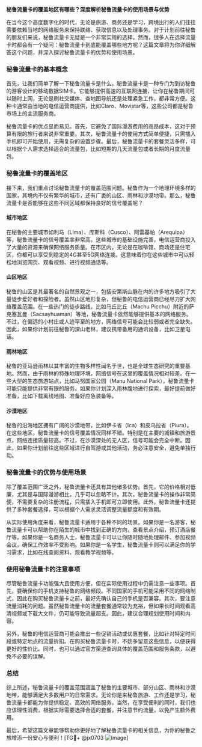 **秘鲁流量卡的覆盖地区有哪些？深度解析秘鲁流量卡的使用场景与优势**

在当今这个高度数字化的时代，无论是旅游、商务还是学习，跨境出行的人们往往需要依赖当地的网络服务来保持联络、获取信息以及处理事务。对于计划前往秘鲁的朋友们来说，秘鲁流量卡无疑是一个非常实用的选择。然而，很多人在选择流量卡时都会有一个疑问：秘鲁流量卡到底能覆盖哪些地方呢？这篇文章将为你详细解答这个问题，并深入探讨秘鲁流量卡的优势和使用场景。

### 秘鲁流量卡的基本概念

首先，让我们简单了解一下秘鲁流量卡是什么。秘鲁流量卡是一种专门为到访秘鲁的游客设计的移动数据SIM卡。它能够提供高速的互联网连接，让你在秘鲁期间可以随时上网，无论是刷社交媒体、查地图导航还是处理紧急工作，都非常方便。这种卡通常由当地的电信运营商提供，比如Claro、Movistar等，这些公司都是秘鲁市场上的主流服务商。

秘鲁流量卡的优点显而易见。首先，它避免了国际漫游费用的高昂成本，这对于预算有限的旅行者来说非常重要。其次，秘鲁流量卡的使用方式简单便捷，只需插入手机即可开始使用，无需复杂的设置步骤。最后，秘鲁流量卡的套餐灵活多样，可以根据个人需求选择适合的流量包，比如短期的几天流量包或者长期的月度流量包。

### 秘鲁流量卡的覆盖地区

接下来，我们重点讨论秘鲁流量卡的覆盖范围问题。秘鲁作为一个地理环境多样的国家，其境内不仅有繁华的城市，还有广袤的山区、雨林和沙漠地带。那么，秘鲁流量卡是否能够在这些不同区域都保持良好的信号覆盖呢？

#### 城市地区

在秘鲁的主要城市如利马（Lima）、库斯科（Cusco）、阿雷基帕（Arequipa）等，秘鲁流量卡的信号覆盖率非常高。这些城市的基础设施完善，电信运营商投入了大量的资源来确保网络服务质量。在市区内，无论是在咖啡馆、商场还是住宅区，你都可以享受到稳定的4G甚至5G网络连接。这意味着你在这些城市中可以轻松地浏览网页、观看视频、进行视频通话等。

#### 山区地区

秘鲁的山区是其最著名的自然景观之一，包括安第斯山脉在内的许多地方吸引了大量徒步爱好者和探险者。虽然山区地形复杂，但秘鲁的电信运营商已经尽力扩大网络覆盖范围。在一些热门的徒步路线，比如马丘比丘（Machu Picchu）附近的萨克塞瓦曼（Sacsayhuaman）等地，秘鲁流量卡依然能够提供基本的网络服务。不过，在偏远的小村庄或人迹罕至的地方，网络信号可能会比较弱或者完全缺失。因此，如果你计划前往秘鲁的深山老林，建议携带备用的通讯设备，比如卫星电话。

#### 雨林地区

秘鲁的亚马逊雨林以其丰富的生物多样性闻名于世，也是全球生态研究的重要基地。然而，由于雨林的特殊地理环境，网络信号在这里的覆盖情况相对较差。在一些大型的生态旅游站点，比如马努国家公园（Manu National Park），秘鲁流量卡可能只能提供非常有限的服务。如果你计划深入雨林腹地进行探索，最好提前做好准备，比如下载离线地图、准备好应急装备等。

#### 沙漠地区

秘鲁的沿海地区拥有广阔的沙漠地带，比如伊卡省（Ica）和皮乌拉省（Piura）。在这些地区，秘鲁流量卡的信号覆盖情况同样不错。特别是在主要的城镇和旅游景点，网络连接质量较高。不过，在沙漠深处的无人区，信号可能会完全中断。因此，如果你计划前往这些区域进行自驾游或其他活动，务必注意安全，避免单独行动。

### 秘鲁流量卡的优势与使用场景

除了覆盖范围广泛之外，秘鲁流量卡还具有其他诸多优势。首先，它的价格相对低廉，尤其是与国际漫游相比，几乎可以忽略不计。其次，秘鲁流量卡的操作非常简便，不需要复杂的注册流程，只需插入手机即可立即使用。此外，秘鲁流量卡还提供了多种套餐选择，可以根据个人需求灵活调整流量额度和有效期。

从实际使用角度来看，秘鲁流量卡适用于各种不同的场景。如果你是一名游客，秘鲁流量卡可以帮助你在陌生的城市中找到正确的方向，查看景点介绍，预订酒店餐厅等。如果你是一名商务人士，秘鲁流量卡可以让你随时随地处理邮件、参加视频会议，确保工作效率不受影响。如果你是一名学生，秘鲁流量卡则可以满足你的学习需求，比如在线查阅资料、观看教学视频等。

### 使用秘鲁流量卡的注意事项

尽管秘鲁流量卡功能强大且使用方便，但在实际使用过程中仍需注意一些事项。首先，要确保你的手机支持秘鲁的网络频段。不同国家的手机可能采用不同的网络制式，因此在购买秘鲁流量卡之前，最好先确认自己的手机是否兼容。其次，要注意流量消耗的问题。虽然秘鲁流量卡的流量套餐通常较为充裕，但如果长时间观看高清视频或下载大文件，仍可能导致流量超支。因此，建议合理规划使用时间和内容。

另外，秘鲁的电信运营商可能会推出一些促销活动或优惠套餐，比如针对特定时间段或特定地点的流量折扣。在购买秘鲁流量卡时，不妨多留意这些信息，以便获得更好的性价比。同时，也可以通过官方渠道查询具体的覆盖范围和服务条款，以避免不必要的误解。

### 总结

综上所述，秘鲁流量卡的覆盖范围涵盖了秘鲁的主要城市、部分山区、雨林和沙漠地带，能够满足大多数用户的日常需求。无论你是来秘鲁旅游、工作还是学习，秘鲁流量卡都能为你提供稳定、高效的网络服务。当然，在享受便利的同时，我们也应该理性消费，根据实际需要选择合适的套餐，并注意节约流量，以免产生额外费用。

最后，希望这篇文章能够帮助你更好地了解秘鲁流量卡的相关信息，为你的秘鲁之旅增添一份安心与便利！[TG💪+ @jx0703 ![Image](https://github.com/user-attachments/assets/dbca1d08-cadb-493c-b0ec-ad6f7a83f270)]